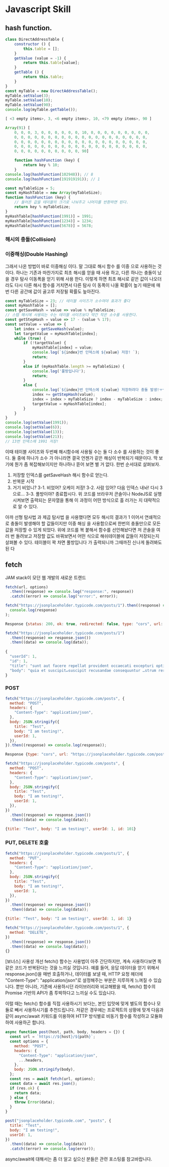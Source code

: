 Javascript Skill 
=================

## hash function. 
```javascript
class DirectAddressTable {
    constructor () {
        this.table = [];
    }
    getValue (value = -1) {
        return this.table[value];
    }
    getTable () {
        return this.table;
    }
}
const myTable = new DirectAddressTable();
myTable.setValue(3);
myTable.setValue(10);
myTable.setValue(90);
console.log(myTable.getTable());

[ <3 empty items>, 3, <6 empty items>, 10, <79 empty items>, 90 ]

Array(91) [
    0, 0, 0, 3, 0, 0, 0, 0, 0, 0, 10, 0, 0, 0, 0, 0, 0, 0, 0, 0,
    0, 0, 0, 0, 0, 0, 0, 0, 0, 0, 0, 0, 0, 0, 0, 0, 0, 0, 0, 0,
    0, 0, 0, 0, 0, 0, 0, 0, 0, 0, 0, 0, 0, 0, 0, 0, 0, 0, 0, 0,
    0, 0, 0, 0, 0, 0, 0, 0, 0, 0, 0, 0, 0, 0, 0, 0, 0, 0, 0, 0,
    0, 0, 0, 0, 0, 0, 0, 0, 0, 0, 90]

    function hashFunction (key) {
        return key % 10;
    }
console.log(hashFunction(102948)); // 8
console.log(hashFunction(191919191)); // 1

const myTableSize = 5;
const myHashTable = new Array(myTableSize);
function hashFunction (key) {
    // 들어온 값을 테이블의 크기로 나눠주고 나머지를 반환하면 된다.
    return key % myTableSize;
}
myHashTable[hashFunction(1991)] = 1991;
myHashTable[hashFunction(1234)] = 1234;
myHashTable[hashFunction(5678)] = 5678;

```
### 해시의 충돌(Collision)
### 이중해싱(Double Hashing)
그래서 나온 방법이 바로 이중해싱 이다. 말 그대로 해시 함수 를 이중 으로 사용하는 것이다.
하나는 기존과 마찬가지로 최초 해시를 얻을 때 사용 하고, 다른 하나는 충돌이 났을 경우 탐사 이동폭을 얻기
위해 사용 한다. 이렇게 하면 최초 해시로 같은 값이 나오더라도 다시 다른 해시 함수를 거치면서 다른 탐사 이
동폭이 나올 확률이 높기 때문에 매번 다른 공간에 값이 골고루 저장될 확률도 높아진다.

```javascript
const myTableSize = 23; // 테이블 사이즈가 소수여야 효과가 좋다
const myHashTable = [];
const getSaveHash = value => value % myTableSize;
// 스텝 해시에 사용되는 수는 테이블 사이즈보다 약간 작은 소수를 사용한다.
const getStepHash = value => 17 - (value % 17);
const setValue = value => {
    let index = getSaveHash(value);
    let targetValue = myHashTable[index];
    while (true) {
        if (!targetValue) {
            myHashTable[index] = value;
            console.log(`${index}번 인덱스에 ${value} 저장! `);
            return;
        }
        else if (myHashTable.length >= myTableSize) {
            console.log('풀방입니다');
            return;
        }
        else {
            console.log(`${index}번 인덱스에 ${value} 저장하려다 충돌 발생!ㅜㅜ`);
            index += getStepHash(value);
            index = index > myTableSize ? index - myTableSize : index;
            targetValue = myHashTable[index];
        }
    }
}
console.log(setValue(1991));
console.log(setValue(6));
console.log(setValue(13));
console.log(setValue(21));
// 13번 인덱스에 1991 저장!
```
이때 테이블 사이즈와 두번째 해시함수에 사용될 수는 둘 다 소수 를 사용하는 것이 좋다. 둘 중에 하나가 소수
가 아니라면 결국 언젠가 같은 해싱이 반복되기 때문이다. 딱 보기에 뭔가 좀 복잡해보이지만 하나하나 뜯어
보면 별 거 없다. 한번 순서대로 살펴보자.
1. 저장할 인덱스를 getSaveHash 해시 함수로 얻는다.
2. 반복문 시작
3. 거기 비었니?
3-1. 비었어? 오케이 저장!
3-2. 사람 있어? 다음 인덱스 내놔! 다시 3으로…
3-3. 풀방이야? 종료합시다.
위 코드를 브라우저 콘솔이나 NodeJS로 실행시켜보면 출력되는 문자열을 통해 이 과정이 어떤 방식으로 흘
러가는 지 대략적으로 알 수 있다.

아까 선형 탐사법 과 제곱 탐사법 을 사용했다면 모두 해시의 결과가 1 이어서 연쇄적으로 충돌이 발생해야 할
값들이지만 이중 해싱 을 사용함으로써 한번의 충돌만으로 모든 값을 저장할 수 있게 되었다. 위에 코드를 복
붙해서 함수를 선언해놨다면 저 콘솔을 여러 번 돌려보고 저장할 값도 바꿔보면서 어떤 식으로 해쉬테이블에
값들이 저장되는지 살펴볼 수 있다. 테이블이 꽉 차면 풀방입니다 가 출력되니까 그때까진 신나게 돌려봐도 된
다

## fetch 

JAM stack이 모던 웹 개발의 새로운 트랜드
```javascript 
fetch(url, options)
  .then((response) => console.log("response:", response))
  .catch((error) => console.log("error:", error));

fetch("https://jsonplaceholder.typicode.com/posts/1").then((response) =>
  console.log(response)
);

Response {status: 200, ok: true, redirected: false, type: "cors", url: "https://jsonplaceholder.typicode.com/posts/1", …}

fetch("https://jsonplaceholder.typicode.com/posts/1")
  .then((response) => response.json())
  .then((data) => console.log(data));
  
{
  "userId": 1,
  "id": 1,
  "title": "sunt aut facere repellat provident occaecati excepturi optio reprehenderit",
  "body": "quia et suscipit↵suscipit recusandae consequuntur …strum rerum est autem sunt rem eveniet architecto"
}
```
### POST 
```javascript 
fetch("https://jsonplaceholder.typicode.com/posts", {
  method: "POST",
  headers: {
    "Content-Type": "application/json",
  },
  body: JSON.stringify({
    title: "Test",
    body: "I am testing!",
    userId: 1,
  }),
}).then((response) => console.log(response));

Response {type: "cors", url: "https://jsonplaceholder.typicode.com/posts", redirected: false, status: 201, ok: true, …}

fetch("https://jsonplaceholder.typicode.com/posts", {
  method: "POST",
  headers: {
    "Content-Type": "application/json",
  },
  body: JSON.stringify({
    title: "Test",
    body: "I am testing!",
    userId: 1,
  }),
})
  .then((response) => response.json())
  .then((data) => console.log(data));

{title: "Test", body: "I am testing!", userId: 1, id: 101}
```
### PUT, DELETE 호출
```javascript 
fetch("https://jsonplaceholder.typicode.com/posts/1", {
  method: "PUT",
  headers: {
    "Content-Type": "application/json",
  },
  body: JSON.stringify({
    title: "Test",
    body: "I am testing!",
    userId: 1,
  }),
})
  .then((response) => response.json())
  .then((data) => console.log(data));

{title: "Test", body: "I am testing!", userId: 1, id: 1}

fetch("https://jsonplaceholder.typicode.com/posts/1", {
  method: "DELETE",
})
  .then((response) => response.json())
  .then((data) => console.log(data));
{}
```

[보너스] 사용성 개선
fetch() 함수는 사용법이 아주 간단하지만, 계속 사용하다보면 똑같은 코드가 반복된다는 것을 느끼실 것입니다. 예를 들어, 응답 데이터을 얻기 위해서 response.json()을 매번 호출하거나, 데이터를 보낼 때, HTTP 요청 헤더에 "Content-Type": "application/json"로 설정해주는 부분은 지루하게 느껴질 수 있습니다. 뿐만 아니라, 기존에 사용하시던 라이브러리와 비교해봤을 때, fetch() 함수의 Promise 기반의 API가 좀 투박하다고 느끼실 수도 있습니다.

이럴 때는 fetch() 함수를 직접 사용하시기 보다는, 본인 입맛에 맞게 별도의 함수나 모듈로 빼서 사용하시기를 추천드립니다. 저같은 경우에는 프로젝트의 상황에 맞게 다음과 같이 async/await 키워드를 이용하여 HTTP 방식별로 비동기 함수를 작성하고 모듈화하여 사용하곤 합니다.
```javascript
async function post(host, path, body, headers = {}) {
  const url = `https://${host}/${path}`;
  const options = {
    method: "POST",
    headers: {
      "Content-Type": "application/json",
      ...headers,
    },
    body: JSON.stringify(body),
  };
  const res = await fetch(url, options);
  const data = await res.json();
  if (res.ok) {
    return data;
  } else {
    throw Error(data);
  }
}

post("jsonplaceholder.typicode.com", "posts", {
  title: "Test",
  body: "I am testing!",
  userId: 1,
})
  .then((data) => console.log(data))
  .catch((error) => console.log(error));
```  
async/await에 대해서는 좀 더 알고 싶으신 분들은 관련 포스팅를 참고바랍니다.

